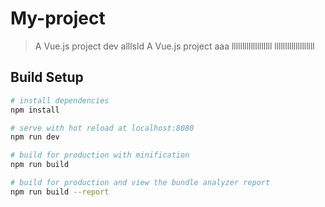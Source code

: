 # My-project

> A Vue.js project
>dev alllsld
> A Vue.js project aaa
>lllllllllllllllllll
>lllllllllllllllllll

## Build Setup

``` bash
# install dependencies
npm install

# serve with hot reload at localhost:8080
npm run dev

# build for production with minification
npm run build

# build for production and view the bundle analyzer report
npm run build --report
```
